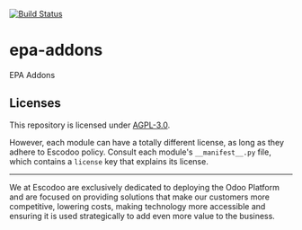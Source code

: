 <!-- [![Runbot Status](https://runbot.odoo-community.org/runbot/badge/flat//12.0.svg)](https://runbot.odoo-community.org/runbot/repo/github-com-oca-epa-addons-) -->
[![Build Status](https://travis-ci.com/Escodoo/epa-addons.svg?branch=12.0)](https://travis-ci.com/Escodoo/epa-addons)
<!-- [![codecov](https://codecov.io/gh/Escodoo/epa-addons/branch/12.0/graph/badge.svg)](https://codecov.io/gh/Escodoo/epa-addons) -->
<!-- [![Translation Status](https://translation.odoo-community.org/widgets/epa-addons-12-0/-/svg-badge.svg)](https://translation.odoo-community.org/engage/epa-addons-14-0/?utm_source=widget) -->

<!-- /!\ do not modify above this line -->

# epa-addons

EPA Addons

<!-- /!\ do not modify below this line -->

<!-- prettier-ignore-start -->

[//]: # (addons)

[//]: # (end addons)

<!-- prettier-ignore-end -->

## Licenses

This repository is licensed under [AGPL-3.0](LICENSE).

However, each module can have a totally different license, as long as they adhere to Escodoo
policy. Consult each module's `__manifest__.py` file, which contains a `license` key
that explains its license.

----

We at Escodoo are exclusively dedicated to deploying the Odoo Platform and are
focused on providing solutions that make our customers more competitive, lowering
costs, making technology more accessible and ensuring it is used strategically to
add even more value to the business.
